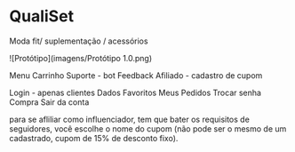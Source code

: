 # QualiSet

Moda fit/ suplementação / acessórios

![Protótipo](imagens/Protótipo 1.0.png)

Menu
Carrinho
Suporte - bot
Feedback
Afiliado - cadastro de cupom

Login - apenas clientes
Dados
Favoritos
Meus Pedidos
Trocar senha
Compra
Sair da conta


para se afliliar como influenciador, tem que bater os requisitos de seguidores, você escolhe o nome do cupom (não pode ser o mesmo de um 
cadastrado, cupom de 15% de desconto fixo).